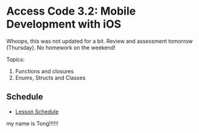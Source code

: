 # Access Code 3.2: Mobile Development with iOS

Whoops, this was not updated for a bit. Review and assessment tomorrow (Thursday). No 
homework on the weekend!

Topics: 

1. Functions and closures
2. Enums, Structs and Classes


## Schedule

- [Lesson Schedule](schedule.md)


my name is Tong!!!!!!